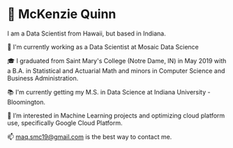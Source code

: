 # 👋  McKenzie Quinn
 I am a Data Scientist from Hawaii, but based in Indiana.


💼 I'm currently working as a Data Scientist at Mosaic Data Science

🎓 I graduated from Saint Mary's College (Notre Dame, IN) in May 2019 with a B.A. in Statistical and Actuarial Math and minors in Computer Science and Business Administration.


📚 I'm currently getting my M.S. in Data Science at Indiana University - Bloomington.

👀 I’m interested in Machine Learning projects and optimizing cloud platform use, specifically Google Cloud Platform.

📫  maq.smc19@gmail.com is the best way to contact me.

<!---
kenzie-q/kenzie-q is a ✨ special ✨ repository because its `README.md` (this file) appears on your GitHub profile.
You can click the Preview link to take a look at your changes.
--->
